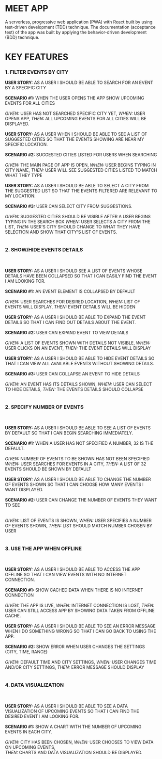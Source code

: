 # MEET APP 
A serverless, progressive web application (PWA) with React built by using test-driven development (TDD) technique. The documentation (acceptance test) of the app was built by applying the behavior-driven development (BDD) technique.
# KEY FEATURES
### 1. FILTER EVENTS BY CITY 
  **USER STORY:** AS A USER I SHOULD BE ABLE TO SEARCH FOR AN EVENT BY A SPECIFIC CITY 
  <br><br>
  **SCENARIO #1:** WHEN THE USER OPENS THE APP SHOW UPCOMING EVENTS FOR ALL CITIES 
  <br><br>
  *GIVEN:* USER HAS NOT SEARCHED SPECIFIC CITY YET, 
  *WHEN:* USER OPENS APP,
  *THEN:* ALL UPCOMING EVENTS FOR ALL CITIES WILL BE DISPLAYED.
   <br><br>
    **USER STORY:** AS A USER WHEN I SHOULD BE ABLE TO SEE A LIST OF SUGGESTED CITIES SO THAT THE EVENTS SHOWING ARE NEAR MY SPECIFIC LOCATION.
  <br><br>
  **SCENARIO #2:** SUGGESTED CITIES LISTED FOR USERS WHEN SEARCHING
  <br><br>
  *GIVEN:* THE MAIN PAGE OF APP IS OPEN,
  *WHEN:* USER BEGINS TYPING IN CITY NAME,
  *THEN:* USER WILL SEE SUGGESTED CITIES LISTED TO MATCH WHAT THEY TYPE
  <br><br>
   **USER STORY:** AS A USER I SHOULD BE ABLE TO SELECT A CITY FROM THE SUGGESTED LIST SO THAT THE EVENTS FILTERED ARE RELEVANT TO MY LOCATION. 
  <br><br>
  **SCENARIO #3:** USER CAN SELECT CITY FROM SUGGESTIONS.
   <br><br>
  *GIVEN:* SUGGESTED CITIES SHOULD BE VISIBLE AFTER A USER BEGINS TYPING IN THE SEARCH BOX
  *WHEN:* USER SELECTS A CITY FROM THE LIST, 
  *THEN:* USER'S CITY SHOULD CHANGE TO WHAT THEY HAVE SELECTION AND SHOW THAT CITY'S LIST OF EVENTS. 
  <br><br>
  ### 2. SHOW/HIDE EVENTS DETAILS
  <br><br>
   **USER STORY:** AS A USER I SHOULD SEE A LIST OF EVENTS WHOSE DETAILS HAVE BEEN COLLAPSED SO THAT I CAN EASILY FIND THE EVENT I AM LOOKING FOR. 
  <br><br>
  **SCENARIO #1:** AN EVENT ELEMENT IS COLLAPSED BY DEFAULT
   <br><br>
  *GIVEN:* USER SEARCHES FOR DESIRED LOCATION,
  *WHEN:* LIST OF EVENTS WILL DISPLAY,
  *THEN:* EVENT DETAILS WILL BE HIDDEN
    <br><br>
   **USER STORY:** AS A USER I SHOULD BE ABLE TO EXPAND THE EVENT DETAILS SO THAT I CAN FIND OUT DETAILS ABOUT THE EVENT.
  <br><br>
  **SCENARIO #2:** USER CAN EXPAND EVENT TO VIEW DETAILS
   <br><br>
  *GIVEN:* A LIST OF EVENTS SHOWN WITH DETAILS NOT VISIBLE, 
  *WHEN:* USER CLICKS ON AN EVENT, 
  *THEN:* THE EVENT DETAILS WILL DISPLAY
  <br><br>
  **USER STORY:** AS A USER I SHOULD BE ABLE TO HIDE EVENT DETAILS SO THAT I CAN VIEW ALL AVAILABLE EVENTS WITHOUT SHOWING DETAILS. 
  <br><br>
  **SCENARIO #3:** USER CAN COLLAPSE AN EVENT TO HIDE DETAILS
   <br><br>
  *GIVEN:* AN EVENT HAS ITS DETAILS SHOWN, 
  *WHEN:* USER CAN SELECT TO HIDE DETAILS, 
  *THEN:* THE EVENTS DETAILS SHOULD COLLAPSE
  <br><br>
   ### 2. SPECIFY NUMBER OF EVENTS 
   <br><br>
    **USER STORY:** AS A USER I SHOULD BE ABLE TO SEE A LIST OF EVENTS BY DEFAULT SO THAT I CAN BEGIN SEARCHING IMMEDIATELY.
  <br><br>
  **SCENARIO #1:** WHEN A USER HAS NOT SPECIFIED A NUMBER, 32 IS THE DEFAULT. 
   <br><br>
  *GIVEN:* NUMBER OF EVENTS TO BE SHOWN HAS NOT BEEN SPECIFIED 
  *WHEN:* USER SEARCHES FOR EVENTS IN A CITY, 
  *THEN:* A LIST OF 32 EVENTS SHOULD BE SHOWN BY DEFAULT 
  <br><br>
 **USER STORY:** AS A USER I SHOULD BE ABLE TO CHANGE THE NUMBER OF EVENTS SHOWN SO THAT I CAN CHOOSE HOW MANY EVENTS I WANT DISPLAYED.
  <br><br>
  **SCENARIO #2:** USER CAN CHANGE THE NUMBER OF EVENTS THEY WANT TO SEE  
   <br><br>
  *GIVEN:* LIST OF EVENTS IS SHOWN,
  *WHEN:* USER SPECIFIES A NUMBER OF EVENTS SHOWN, 
  *THEN:* LIST SHOULD MATCH NUMBER CHOSEN BY USER
  <br><br>
 ### 3. USE THE APP WHEN OFFLINE 
 <br><br>
 **USER STORY:** AS A USER I SHOULD BE ABLE TO ACCESS THE APP OFFLINE SO THAT I CAN VIEW EVENTS WITH NO INTERNET CONNECTION.
  <br><br>
  **SCENARIO #1:** SHOW CACHED DATA WHEN THERE IS NO INTERNET CONNECTION
   <br><br>
  *GIVEN:* THE APP IS LIVE,
  *WHEN:* INTERNET CONNECTION IS LOST, 
  *THEN:* USER CAN STILL ACCESS APP BY SHOWING DATA TAKEN FROM OFFLINE CACHE.
  <br><br>
 **USER STORY:** AS A USER I SHOULD BE ABLE TO SEE AN ERROR MESSAGE WHEN I DO SOMETHING WRONG SO THAT I CAN GO BACK TO USING THE APP.
  <br><br>
  **SCENARIO #2:** SHOW ERROR WHEN USER CHANGES THE SETTINGS (CITY, TIME, RANGE)
   <br><br>
  *GIVEN:* DEFAULT TIME AND CITY SETTINGS, 
  *WHEN:* USER CHANGES TIME AND/OR CITY SETTINGS, 
  *THEN:* ERROR MESSAGE SHOULD DISPLAY
   <br><br>
 ### 4. DATA VISUALIZATION
  <br><br>
 **USER STORY:** AS A USER I SHOULD BE ABLE TO SEE A DATA VISUALIZATION OF UPCOMING EVENTS SO THAT I CAN FIND THE DESIRED EVENT I AM LOOKING FOR. 
  <br><br>
  **SCENARIO #1:** SHOW A CHART WITH THE NUMBER OF UPCOMING EVENTS IN EACH CITY. 
   <br><br>
  *GIVEN:* CITY HAS BEEN CHOSEN,
  *WHEN:* USER CHOOSES TO VIEW DATA ON UPCOMING EVENTS,  
  *THEN:* CHARTS AND DATA VISUALIZATION SHOULD BE DISPLAYED.
   <br><br>
 
 
  
